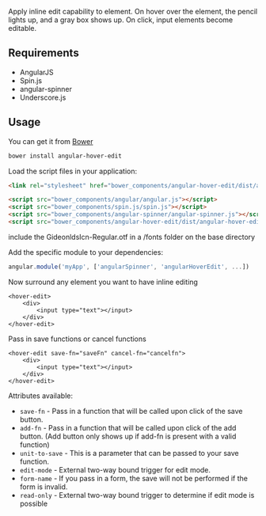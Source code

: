 
Apply inline edit capability to element. On hover over the element, the pencil lights up, and a gray box shows up. On click, input elements become editable.

## Requirements

- AngularJS
- Spin.js
- angular-spinner
- Underscore.js

## Usage


You can get it from [Bower](http://bower.io/)

```sh
bower install angular-hover-edit
```

Load the script files in your application:

```html
<link rel="stylesheet" href="bower_components/angular-hover-edit/dist/angular-hover-edit.css">

<script src="bower_components/angular/angular.js"></script>
<script src="bower_components/spin.js/spin.js"></script>
<script src="bower_components/angular-spinner/angular-spinner.js"></script>
<script src="bower_components/angular-hover-edit/dist/angular-hover-edit-dx.min.js"></script>
```
include the GideonldsIcn-Regular.otf in a /fonts folder on the base directory

Add the specific module to your dependencies:

```javascript
angular.module('myApp', ['angularSpinner', 'angularHoverEdit', ...])
```

Now surround any element you want to have inline editing

```
<hover-edit>
    <div>
        <input type="text"></input>
    </div>
</hover-edit>
```

Pass in save functions or cancel functions
```
<hover-edit save-fn="saveFn" cancel-fn="cancelfn">
    <div>
        <input type="text"></input>
    </div>
</hover-edit>
```

Attributes available:
* `save-fn` - Pass in a function that will be called upon click of the save button.
* `add-fn` - Pass in a function that will be called upon click of the add button. (Add button only shows up if add-fn is present with a valid function)
* `unit-to-save` - This is a parameter that can be passed to your save function.
* `edit-mode` - External two-way bound trigger for edit mode.
* `form-name` - If you pass in a form, the save will not be performed if the form is invalid.
* `read-only` - External two-way bound trigger to determine if edit mode is possible